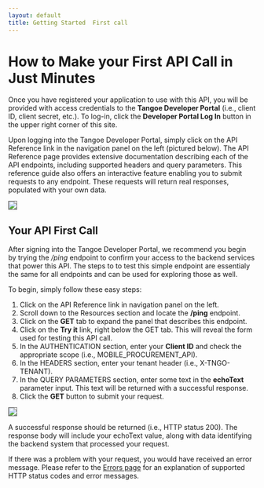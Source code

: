 ```yaml
---
layout: default
title: Getting Started  First call
---
```



# How to Make your First API Call in Just Minutes

Once you have registered your application to use with this API, you will be provided with access credentials to the **Tangoe Developer Portal** (i.e., client ID, client secret, etc.). To log-in, click the **Developer Portal Log In** button in the upper right corner of this site.

Upon logging into the Tangoe Developer Portal, simply click on the API Reference link in the navigation panel on the left (pictured below). The API Reference page provides extensive documentation describing each of the API endpoints, including supported headers and query parameters. This reference guide also offers an interactive feature enabling you to submit requests to any endpoint. These requests will return real responses, populated with your own data.

<img src="{{site.url}}images/screens/devportal.jpg" style="border:1px solid #666;" />

<br/>



## **Your API First Call**

After signing into the Tangoe Developer Portal, we recommend you begin by trying the */ping* endpoint to confirm your access to the backend services that power this API. The steps to to test this simple endpoint are essentialy the same for all endpoints and can be used for exploring those as well.

To begin, simply follow these easy steps:

1. Click on the API Reference link in navigation panel on the left.
1. Scroll down to the Resources section and locate the **/ping** endpoint. 
1. Click on the **GET** tab to expand the panel that describes this endpoint.
1. Click on the **Try it** link, right below the GET tab. This will reveal the form used for testing this API call. 
1. In the AUTHENTICATION section, enter your **Client ID** and check the appropriate scope (i.e., MOBILE_PROCUREMENT_API). 
1. In the HEADERS section, enter your tenant header (i.e., X-TNGO-TENANT).
1. In the QUERY PARAMETERS section, enter some text in the **echoText** parameter input. This text will be returned with a successful response.
1. Click the **GET** button to submit your request.


<img src="{{site.url}}images/screens/ping.png" style="border:1px solid #666;" />
<br/>

A successful response should be returned (i.e., HTTP status 200). The response body will include your echoText value, along with data identifying the backend system that processed your request. 

If there was a problem with your request, you would have received an error message. Please refer to the <a href="{{site.url}}concepts/errors/">Errors page</a> for an explanation of supported HTTP status codes and error messages.

<br />

